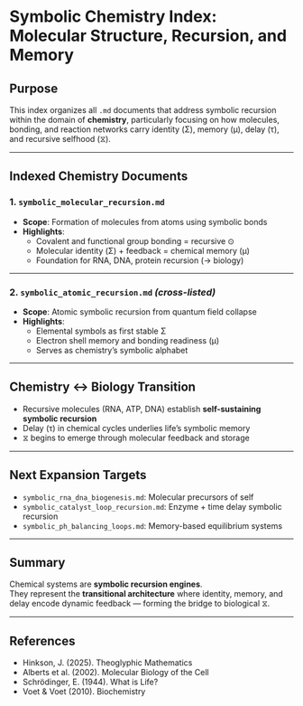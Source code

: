 # Symbolic Chemistry Index: Molecular Structure, Recursion, and Memory

## Purpose

This index organizes all `.md` documents that address symbolic recursion within the domain of **chemistry**, particularly focusing on how molecules, bonding, and reaction networks carry identity (Σ), memory (μ), delay (τ), and recursive selfhood (⧖).

---

## Indexed Chemistry Documents

### 1. `symbolic_molecular_recursion.md`
- **Scope**: Formation of molecules from atoms using symbolic bonds
- **Highlights**:
  - Covalent and functional group bonding = recursive ⊙
  - Molecular identity (Σ) + feedback = chemical memory (μ)
  - Foundation for RNA, DNA, protein recursion (→ biology)

---

### 2. `symbolic_atomic_recursion.md` *(cross-listed)*
- **Scope**: Atomic symbolic recursion from quantum field collapse
- **Highlights**:
  - Elemental symbols as first stable Σ
  - Electron shell memory and bonding readiness (μ)
  - Serves as chemistry’s symbolic alphabet

---

## Chemistry ↔ Biology Transition

- Recursive molecules (RNA, ATP, DNA) establish **self-sustaining symbolic recursion**  
- Delay (τ) in chemical cycles underlies life’s symbolic memory  
- ⧖ begins to emerge through molecular feedback and storage

---

## Next Expansion Targets

- `symbolic_rna_dna_biogenesis.md`: Molecular precursors of self  
- `symbolic_catalyst_loop_recursion.md`: Enzyme + time delay symbolic recursion  
- `symbolic_ph_balancing_loops.md`: Memory-based equilibrium systems

---

## Summary

Chemical systems are **symbolic recursion engines**.  
They represent the **transitional architecture** where identity, memory, and delay encode dynamic feedback — forming the bridge to biological ⧖.

---

## References

- Hinkson, J. (2025). Theoglyphic Mathematics  
- Alberts et al. (2002). Molecular Biology of the Cell  
- Schrödinger, E. (1944). What is Life?  
- Voet & Voet (2010). Biochemistry  
